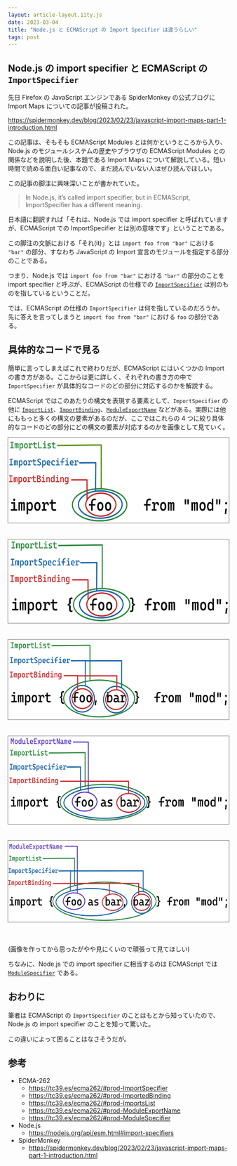 ```yaml
---
layout: article-layout.11ty.js
date: 2023-03-04
title: "Node.js と ECMAScript の Import Specifier は違うらしい"
tags: post
---
```


## Node.js の import specifier と ECMAScript の `ImportSpecifier`

先日 Firefox の JavaScript エンジンである SpiderMonkey の公式ブログに Import Maps についての記事が投稿された。

https://spidermonkey.dev/blog/2023/02/23/javascript-import-maps-part-1-introduction.html

この記事は、そもそも ECMAScript Modules とは何かというところから入り、Node.js のモジュールシステムの歴史やブラウザの ECMAScript Modules との関係などを説明した後、本題である Import Maps について解説している。短い時間で読める面白い記事なので、まだ読んでいない人はぜひ読んでほしい。

この記事の脚注に興味深いことが書かれていた。

> In Node.js, it’s called import specifier, but in ECMAScript, ImportSpecifier has a different meaning.

日本語に翻訳すれば「それは、Node.js では import specifier と呼ばれていますが、ECMAScript での ImportSpecifier とは別の意味です」ということである。

この脚注の文脈における「それ(it)」とは `import foo from "bar"` における `"bar"` の部分、すなわち JavaScript の Import 宣言のモジュールを指定する部分のことである。

つまり、Node.js では `import foo from "bar"` における `"bar"` の部分のことを import specifier と呼ぶが、ECMAScript の仕様での [`ImportSpecifier`](https://tc39.es/ecma262/#prod-ImportSpecifier) は別のものを指しているということだ。

では、ECMAScript の仕様の `ImportSpecifier` は何を指しているのだろうか。先に答えを言ってしまうと `import foo from "bar"` における `foo` の部分である。

## 具体的なコードで見る

簡単に言ってしまえばこれで終わりだが、ECMAScript にはいくつかの Import の書き方がある。ここからは更に詳しく、それぞれの書き方の中で `ImportSpecifier` が具体的なコードのどの部分に対応するのかを解説する。

ECMAScript ではこのあたりの構文を表現する要素として、`ImportSpecifier` の他に [`ImportList`](https://tc39.es/ecma262/#prod-ImportsList)、[`ImportBinding`](https://tc39.es/ecma262/#prod-ImportedBinding)、[`ModuleExportName`](https://tc39.es/ecma262/#prod-ModuleExportName) などがある。実際には他にももっと多くの構文の要素があるのだが、ここではこれらの 4 つに絞り具体的なコードのどの部分にどの構文の要素が対応するのかを画像として見ていく。

<div style="display: flex; flex-flow: column; align-items: center;">

<img src="/img/import-specifier-01.png" style="border: 1px solid gray; margin-bottom: 36px;" width="600px" height="194px" />

<img src="/img/import-specifier-02.png" style="border: 1px solid gray; margin-bottom: 36px;" width="600px" height="190px" />

<img src="/img/import-specifier-03.png" style="border: 1px solid gray; margin-bottom: 36px;" width="600px" height="182px" />

<img src="/img/import-specifier-04.png" style="border: 1px solid gray; margin-bottom: 36px;" width="600px" height="200px" />

<img src="/img/import-specifier-05.png" style="border: 1px solid gray; margin-bottom: 36px;" width="600px" height="185px" />

</div>

(画像を作ってから思ったがやや見にくいので頑張って見てほしい)

ちなみに、Node.js での import specifier に相当するのは ECMAScript では [`ModuleSpecifier`](https://tc39.es/ecma262/#prod-ModuleSpecifier) である。

## おわりに

筆者は ECMAScript の `ImportSpecifier` のことはもとから知っていたので、Node.js の import specifier のことを知って驚いた。

この違いによって困ることはなさそうだが。

## 参考

- ECMA-262
  - https://tc39.es/ecma262/#prod-ImportSpecifier
  - https://tc39.es/ecma262/#prod-ImportedBinding
  - https://tc39.es/ecma262/#prod-ImportsList
  - https://tc39.es/ecma262/#prod-ModuleExportName
  - https://tc39.es/ecma262/#prod-ModuleSpecifier
- Node.js
  - https://nodejs.org/api/esm.html#import-specifiers
- SpiderMonkey
  - https://spidermonkey.dev/blog/2023/02/23/javascript-import-maps-part-1-introduction.html
